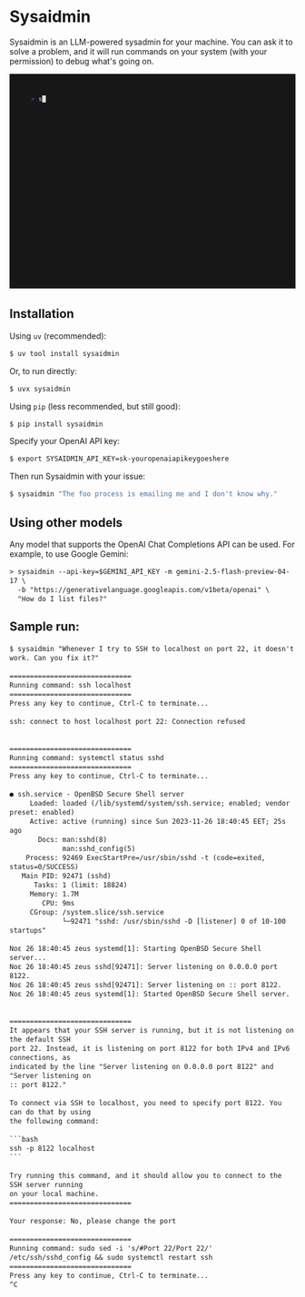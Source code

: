 # Sysaidmin

Sysaidmin is an LLM-powered sysadmin for your machine. You can ask it to solve
a problem, and it will run commands on your system (with your permission) to debug
what's going on.

![](misc/demo.gif)


## Installation

Using `uv` (recommended):

```bash session
$ uv tool install sysaidmin
```

Or, to run directly:

```bash session
$ uvx sysaidmin
```

Using `pip` (less recommended, but still good):

```bash session
$ pip install sysaidmin
```

Specify your OpenAI API key:

```bash session
$ export SYSAIDMIN_API_KEY=sk-youropenaiapikeygoeshere
```

Then run Sysaidmin with your issue:

```bash session
$ sysaidmin "The foo process is emailing me and I don't know why."
```

## Using other models

Any model that supports the OpenAI Chat Completions API can be used. For example, to use
Google Gemini:

```
> sysaidmin --api-key=$GEMINI_API_KEY -m gemini-2.5-flash-preview-04-17 \
  -b "https://generativelanguage.googleapis.com/v1beta/openai" \
  "How do I list files?"
```


## Sample run:

    $ sysaidmin "Whenever I try to SSH to localhost on port 22, it doesn't work. Can you fix it?"

    ==============================
    Running command: ssh localhost
    ==============================
    Press any key to continue, Ctrl-C to terminate...

    ssh: connect to host localhost port 22: Connection refused


    ==============================
    Running command: systemctl status sshd
    ==============================
    Press any key to continue, Ctrl-C to terminate...

    ● ssh.service - OpenBSD Secure Shell server
         Loaded: loaded (/lib/systemd/system/ssh.service; enabled; vendor preset: enabled)
         Active: active (running) since Sun 2023-11-26 18:40:45 EET; 25s ago
           Docs: man:sshd(8)
                 man:sshd_config(5)
        Process: 92469 ExecStartPre=/usr/sbin/sshd -t (code=exited, status=0/SUCCESS)
       Main PID: 92471 (sshd)
          Tasks: 1 (limit: 18824)
         Memory: 1.7M
            CPU: 9ms
         CGroup: /system.slice/ssh.service
                 └─92471 "sshd: /usr/sbin/sshd -D [listener] 0 of 10-100 startups"

    Νοε 26 18:40:45 zeus systemd[1]: Starting OpenBSD Secure Shell server...
    Νοε 26 18:40:45 zeus sshd[92471]: Server listening on 0.0.0.0 port 8122.
    Νοε 26 18:40:45 zeus sshd[92471]: Server listening on :: port 8122.
    Νοε 26 18:40:45 zeus systemd[1]: Started OpenBSD Secure Shell server.


    ==============================
    It appears that your SSH server is running, but it is not listening on the default SSH
    port 22. Instead, it is listening on port 8122 for both IPv4 and IPv6 connections, as
    indicated by the line "Server listening on 0.0.0.0 port 8122" and "Server listening on
    :: port 8122."

    To connect via SSH to localhost, you need to specify port 8122. You can do that by using
    the following command:

    ```bash
    ssh -p 8122 localhost
    ```

    Try running this command, and it should allow you to connect to the SSH server running
    on your local machine.
    ==============================

    Your response: No, please change the port

    ==============================
    Running command: sudo sed -i 's/#Port 22/Port 22/' /etc/ssh/sshd_config && sudo systemctl restart ssh
    ==============================
    Press any key to continue, Ctrl-C to terminate...
    ^C
